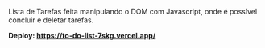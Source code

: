 Lista de Tarefas feita manipulando o DOM com Javascript, onde é possível concluir e deletar tarefas.

<strong>Deploy: https://to-do-list-7skg.vercel.app/</strong>
